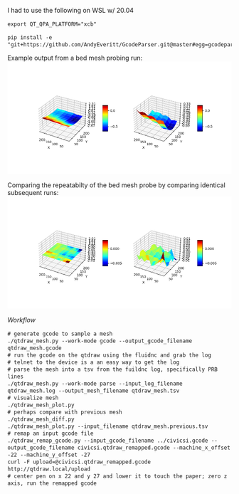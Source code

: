I had to use the following on WSL w/ 20.04
```
export QT_QPA_PLATFORM="xcb"
```

```
pip install -e "git+https://github.com/AndyEveritt/GcodeParser.git@master#egg=gcodeparser"
```

Example output from a bed mesh probing run:
![Example bed mesh measurement png output](https://github.com/beckdac/qtdraw/blob/main/mesh/qtdraw_mesh.png?raw=true)

Comparing the repeatabilty of the bed mesh probe by comparing identical subsequent runs:
![Example bed mesh measurement repeatability png output](https://github.com/beckdac/qtdraw/blob/main/mesh/qtdraw_mesh.diff.png?raw=true)

*Workflow*
```
# generate gcode to sample a mesh 
./qtdraw_mesh.py --work-mode gcode --output_gcode_filename qtdraw_mesh.gcode
# run the gcode on the qtdraw using the fluidnc and grab the log
# telnet to the device is a an easy way to get the log
# parse the mesh into a tsv from the fuildnc log, specifically PRB lines
./qtdraw_mesh.py --work-mode parse --input_log_filename qtdraw_mesh.log --output_mesh_filename qtdraw_mesh.tsv
# visualize mesh
./qtdraw_mesh_plot.py
# perhaps compare with previous mesh
./qtdraw_mesh_diff.py
./qtdraw_mesh_plot.py --input_filename qtdraw_mesh.previous.tsv
# remap an input gcode file
./qtdraw_remap_gcode.py --input_gcode_filename ../civicsi.gcode --output_gcode_filename civicsi.qtdraw_remapped.gcode --machine_x_offset -22 --machine_y_offset -27
curl -F upload=@civicsi.qtdraw_remapped.gcode http://qtdraw.local/upload
# center pen on x 22 and y 27 and lower it to touch the paper; zero z axis, run the remapped gcode
```
